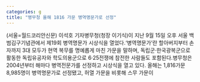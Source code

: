 ```yaml
---
categories: g
title: "병무청 올해 1816 가문 병역명문가로 선정"
---
```

(서울=월드코리안신문) 이석호 기자병무청(청장 이기식)이 지난 9월 15일 오후 서울 백범김구기념관에서 제19회 병역명문가 시상식을 열었다.&lsquo;병역명문가&rsquo;란 할아버지부터 손자까지 3대 모두가 현역 복무를 명예롭게 마친 가문을 말하며, 독립군&middot;한국광복군으로 활동한 독립유공자와 학도의용군으로 6&middot;25전쟁에 참전한 사람들도 포함된다.병무청은 2004년부터 해마다 병역전문가를 선정하고 시상식을 열고 있다. 올해는 1,816가문 8,985명이 병역명문가로 선정됐고, 허열 가문을 비롯해 스무 가문이